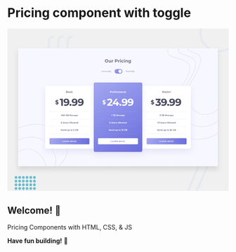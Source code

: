 # Pricing component with toggle

![Design preview for the Pricing component with toggle coding challenge](./design/desktop-preview.jpg)

## Welcome! 👋

Pricing Components with HTML, CSS, & JS

**Have fun building!** 🚀
